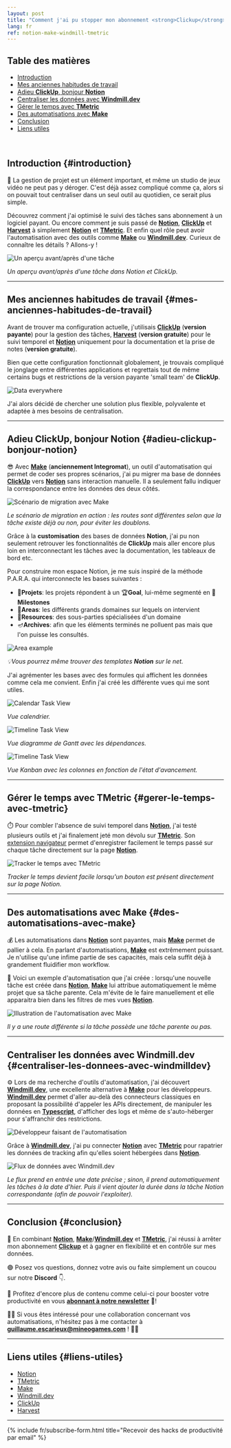 ```yaml
---
layout: post
title: "Comment j'ai pu stopper mon abonnement <strong>Clickup</strong> pour gérer mes projets dans <strong>Notion</strong>, gratuitement 😊"
lang: fr
ref: notion-make-windmill-tmetric
---
```


<!-- table-des-matieres -->

## Table des matières

* <a href="#introduction" class="page-scroll">Introduction</a>
* <a href="#mes-anciennes-habitudes-de-travail" class="page-scroll">Mes anciennes habitudes de travail</a>
* <a href="#adieu-clickup-bonjour-notion" class="page-scroll">Adieu **ClickUp**, bonjour **Notion**</a>
* <a href="#centraliser-les-donnees-avec-windmilldev" class="page-scroll">Centraliser les données avec **Windmill.dev**</a>
* <a href="#gerer-le-temps-avec-tmetric" class="page-scroll">Gérer le temps avec **TMetric**</a>
* <a href="#des-automatisations-avec-make" class="page-scroll">Des automatisations avec **Make**</a>
* <a href="#conclusion" class="page-scroll">Conclusion</a>
* <a href="#liens-utiles" class="page-scroll">Liens utiles</a>

<!-- table-des-matieres -->
<br/>

## Introduction {#introduction}

🚀 La gestion de projet est un élément important, et même un studio de jeux vidéo ne peut pas y déroger. C'est déjà assez compliqué comme ça, alors si on pouvait tout centraliser dans un seul outil au quotidien, ce serait plus simple. 

Découvrez comment j'ai optimisé le suivi des tâches sans abonnement à un logiciel payant. 
Ou encore comment je suis passé de **[Notion](https://affiliate.notion.so/ooivbv8j8mmc)**, **[ClickUp](http://clickup.com/teams/project-management)** et **[Harvest](http://try.hrv.st/3-126651)** à simplement **[Notion](https://affiliate.notion.so/ooivbv8j8mmc)**  et **[TMetric](https://tmetric.com)**. Et enfin quel rôle peut avoir l'automatisation avec des outils comme **[Make](https://www.make.com/en/register?pc=mineogames)** ou **[Windmill.dev](https://windmill.dev)**. Curieux de connaître les détails ? Allons-y !


<img src="https://i.imgur.com/4BYy8DL.png" alt="Un aperçu avant/après d'une tâche"  class="medium"/>

_Un aperçu avant/après d'une tâche dans Notion et ClickUp._

---

## Mes anciennes habitudes de travail {#mes-anciennes-habitudes-de-travail}

Avant de trouver ma configuration actuelle, j'utilisais **[ClickUp](http://clickup.com/teams/project-management)** (**version payante**) pour la gestion des tâches, **[Harvest](http://try.hrv.st/3-126651)** (**version gratuite**) pour le suivi temporel et **[Notion](https://affiliate.notion.so/ooivbv8j8mmc)** uniquement pour la documentation et la prise de notes (**version gratuite**). 

Bien que cette configuration fonctionnait globalement, je trouvais compliqué le jonglage entre différentes applications et regrettais tout de même certains bugs et restrictions de la version payante 'small team' de **ClickUp**. 

<img src="https://media1.tenor.com/m/IQ6Z-aPhr1wAAAAd/date-everywhere-data.gif" alt="Data everywhere"  class="small"/>


J'ai alors décidé de chercher une solution plus flexible, polyvalente et adaptée à mes besoins de centralisation.

---

## Adieu ClickUp, bonjour Notion {#adieu-clickup-bonjour-notion}

😎 Avec **[Make](https://www.make.com/en/register?pc=mineogames)** (**anciennement Integromat**), un outil d'automatisation qui permet de coder ses propres scénarios, j'ai pu migrer ma base de données **[ClickUp](http://clickup.com/teams/project-management)** vers **[Notion](https://affiliate.notion.so/ooivbv8j8mmc)** sans interaction manuelle. Il a seulement fallu indiquer la correspondance entre les données des deux côtés.

<img src="https://i.imgur.com/1zLgd1J.gif" alt="Scénario de migration avec Make"  class="large"/>

_Le scénario de migration en action : les routes sont différentes selon que la tâche existe déjà ou non, pour éviter les doublons._

 Grâce à la **customisation** des bases de données **Notion**, j'ai pu non seulement retrouver les fonctionnalités de **ClickUp** mais aller encore plus loin en interconnectant les tâches avec la documentation, les tableaux de bord etc.

Pour construire mon espace Notion, je me suis inspiré de la méthode P.A.R.A. qui interconnecte les bases suivantes :
* 🚧**Projets**: les projets répondent à un 🏆**Goal**, lui-même segmenté en 📍**Milestones** 
* 🎨**Areas**: les différents grands domaines sur lequels on intervient
* 📁**Resources**: des sous-parties spécialisées d'un domaine
* 🪔**Archives**: afin que les éléments terminés ne polluent pas mais que l'on puisse les consultés. 

<img src="https://i.imgur.com/x61V3xL.png" alt="Area example"  class="small"/>


_💡Vous pourrez même trouver des templates **Notion** sur le net._

J'ai agrémenter les bases avec des formules qui affichent les données comme cela me convient. Enfin j'ai créé les différente vues qui me sont utiles.

<img src="https://i.imgur.com/MuBPJsX.png" alt="Calendar Task View"  class="medium"/>

_Vue calendrier._

<img src="https://i.imgur.com/iuvPOTc.png" alt="Timeline Task View"  class="medium"/>

_Vue diagramme de Gantt avec les dépendances._    

<img src="https://i.imgur.com/6NdZy1P.png" alt="Timeline Task View"  class="medium"/>

_Vue Kanban avec les colonnes en fonction de l'état d'avancement._

---

## **Gérer le temps avec TMetric** {#gerer-le-temps-avec-tmetric}

⏱️ Pour combler l'absence de suivi temporel dans **[Notion](https://affiliate.notion.so/ooivbv8j8mmc)**, j'ai testé plusieurs outils et j'ai finalement jeté mon dévolu sur **[TMetric](https://tmetric.com)**. Son [extension navigateur](https://tmetric.com/help/apps/browser-extension/how-to-install-browser-extension) permet d'enregistrer facilement le temps passé sur chaque tâche directement sur la page **[Notion](https://affiliate.notion.so/ooivbv8j8mmc)**.

<img src="https://i.imgur.com/1T31Buq.png" alt="Tracker le temps avec TMetric"  class="medium"/>

_Tracker le temps devient facile lorsqu'un bouton est présent directement sur la page Notion._

---

## Des automatisations avec **Make** {#des-automatisations-avec-make}

💰 Les automatisations dans **[Notion](https://affiliate.notion.so/ooivbv8j8mmc)** sont payantes, mais **[Make](https://www.make.com/en/register?pc=mineogames)** permet de pallier à cela. En parlant d'automatisations, **[Make](https://www.make.com/en/register?pc=mineogames)** est extrêmement puissant. Je n'utilise qu'une infime partie de ses capacités, mais cela suffit déjà à grandement fluidifier mon workflow.

🎉 Voici un exemple d'automatisation que j'ai créée : lorsqu'une nouvelle tâche est créée dans **[Notion](https://affiliate.notion.so/ooivbv8j8mmc)**, **[Make](https://www.make.com/en/register?pc=mineogames)** lui attribue automatiquement le même projet que sa tâche parente. Cela m'évite de le faire manuellement et elle apparaitra bien dans les filtres de mes vues **[Notion](https://affiliate.notion.so/ooivbv8j8mmc)**.

<img src="https://i.imgur.com/WNBXMnc.png" alt="Illustration de l'automatisation avec Make"  class="medium"/>

_Il y a une route différente si la tâche possède une tâche parente ou pas._

---

## Centraliser les données avec **Windmill.dev** {#centraliser-les-donnees-avec-windmilldev}

⚙️ Lors de ma recherche d'outils d'automatisation, j'ai découvert **[Windmill.dev](https://windmill.dev)**, une excellente alternative à **[Make](https://www.make.com/en/register?pc=mineogames)** pour les développeurs. **[Windmill.dev](https://windmill.dev)** permet d'aller au-delà des connecteurs classiques en proposant la possibilité d'appeler les APIs directement, de manipuler les données en **[Typescript](https://www.typescriptlang.org/)**, d'afficher des logs et même de s'auto-héberger pour s'affranchir des restrictions. 

<img src="https://media0.giphy.com/media/qgQUggAC3Pfv687qPC/giphy.gif" alt="Développeur faisant de l'automatisation"  class="small"/>

Grâce à **[Windmill.dev](https://windmill.dev)**, j'ai pu connecter **[Notion](https://affiliate.notion.so/ooivbv8j8mmc)** avec **[TMetric](https://tmetric.com)** pour rapatrier les données de tracking afin qu'elles soient hébergées dans **[Notion](https://affiliate.notion.so/ooivbv8j8mmc)**.

<img src="https://i.imgur.com/s0YTioq.png" alt="Flux de données avec Windmill.dev"  class="small"/>

_Le flux prend en entrée une date précise ; sinon, il prend automatiquement les tâches à la date d'hier. Puis il vient ajouter la durée dans la tâche Notion correspondante (afin de pouvoir l'exploiter)._


---

## Conclusion {#conclusion}

🌟 En combinant **[Notion](https://affiliate.notion.so/ooivbv8j8mmc)**, **[Make](https://www.make.com/en/register?pc=mineogames)**/**[Windmill.dev](https://windmill.dev)** et **[TMetric](https://tmetric.com)**, j'ai réussi à arrêter mon abonnement **[Clickup](http://clickup.com/teams/project-management)** et à gagner en flexibilité et en contrôle sur mes données. 

🟣 Posez vos questions, donnez votre avis ou faite simplement un coucou sur notre **Discord** 👇.

📧 Profitez d'encore plus de contenu comme celui-ci pour booster votre productivité en vous **[abonnant à notre newsletter](https://mailchi.mp/8e056808ead5/mineo-games-newsletter)** 💌! 

🤝✨ Si vous êtes intéressé pour une collaboration concernant vos automatisations, n'hésitez pas à me contacter à **[guillaume.escarieux@mineogames.com](mailto:guillaume.escarieux@mineogames.com)** ! 🤝✨

---

## Liens utiles {#liens-utiles}

* <a href="https://affiliate.notion.so/ooivbv8j8mmc">Notion</a>
* <a href="https://tmetric.com">TMetric</a>
* <a href="https://www.make.com/en/register?pc=mineogames">Make</a>
* <a href="https://windmill.dev">Windmill.dev</a>
* <a href="http://clickup.com/teams/project-management">ClickUp</a>
* <a href="http://try.hrv.st/3-126651" class="external">Harvest</a>

---

{% include fr/subscribe-form.html title="Recevoir des hacks de productivité par email" %}